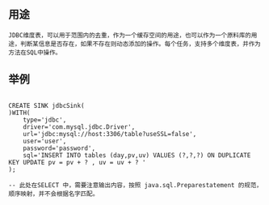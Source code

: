 ## 用途
	
	JDBC维度表，可以用于范围内的去重，作为一个缓存空间的用途，也可以作为一个原料库的用途，判断某信息是否存在，如果不存在则动态添加的操作。每个任务，支持多个维度表，并作为方法在SQL中操作。
	

## 举例


```

CREATE SINK jdbcSink(
)WITH(
    type='jdbc',
    driver='com.mysql.jdbc.Driver',
    url='jdbc:mysql://host:3306/table?useSSL=false',
    user='user',
    password='password',
    sql='INSERT INTO tables (day,pv,uv) VALUES (?,?,?) ON DUPLICATE KEY UPDATE pv = pv + ? , uv = uv + ? '
);

-- 此处在SELECT 中，需要注意输出内容，按照 java.sql.Preparestatement 的规范，顺序映射，并不会根据名字匹配。

```
